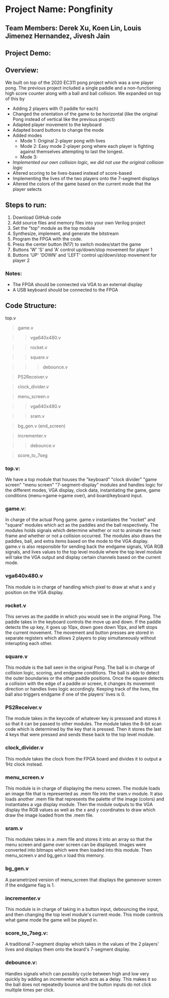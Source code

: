 # Project Name: Pongfinity

## Team Members: Derek Xu, Koen Lin, Louis Jimenez Hernandez, Jivesh Jain

## Project Demo:

## Overview: 
We built on top of the 2020 EC311 pong project which was a one player pong. The previous project included a single paddle 
and a non-functioning high score counter along with a ball and ball collision. We expanded on top of this by 
- Adding 2 players with (1 paddle for each)
- Changed the orientation of the game to be horizontal (like the original Pong instead of vertical like the previous project)
- Adapted player movement to the keyboard
- Adapted board buttons to change the mode
- Added modes
  - Mode 1: Original 2-player pong with lives
  - Mode 2: Easy mode 2-player pong where each player is fighting against themselves attempting to last the longest.
  - Mode 3: 
- *Implemented our own collision logic, we did not use the original collision logic*
- Altered scoring to be lives-based instead of score-based
- Implementing the lives of the two players onto the 7-segment displays
- Altered the colors of the game based on the current mode that the player selects

## Steps to run:
1. Download GitHub code
2. Add source files and memory files into your own Verilog project
3. Set the "top" module as the top module
4. Synthesize, implement, and generate the bitstream
5. Program the FPGA with the code.
6. Press the center button (N17) to switch modes/start the game
7. Buttons 'W' 'S' and 'A' control up/down/stop movement for player 1
8. Buttons 'UP' 'DOWN' and 'LEFT' control up/down/stop movement for player 2
### Notes:
- The FPGA should be connected via VGA to an external display
- A USB keyboard should be connected to the FPGA

## Code Structure:
top.v

> game.v

>> vga640x480.v
    
>> rocket.v
    
>> square.v
    
>>> debounce.v
        
> PS2Receiver.v

> clock_divider.v

> menu_screen.v

>> vga640x480.v
    
>> sram.v
    
> bg_gen.v (end_screen)

>incrementer.v

>> debounce.v
    
> score_to_7seg



### top.v: 
We have a top module that houses the "keyboard" "clock divider" "game screen" "menu screen" "7-segment-display" modules
and handles logic for the different modes, VGA display, clock data, instantiating the game, game conditions (menu->game->game over),
and board/keyboard input. 

### game.v:
In charge of the actual Pong game. game.v instantiates the "rocket" and "square" modules which act as the paddles and the ball respectively. 
The modules holds signals which determine whether or not to animate the next frame and whether or not a collision occurred. The modules also draws the 
paddles, ball, and extra items based on the mode to the VGA display. game.v is also responsible for sending back the endgame signals, VGA RGB signals, and lives values
to the top level module where the top level module will take the VGA output and display certain channels based on the current mode.

### vga640x480.v
This module is in charge of handling which pixel to draw at what x and y position on the VGA display.

### rocket.v
This serves as the paddle in which you would see in the original Pong. The paddle takes in the keyboard controls the move up and down. If the paddle detects the up key,
it goes up 10px, down goes down 10px, and left stops the current movement. The movement and button presses are stored in separate registers which allows 2 players to 
play simultaneously without interupting each other.

### square.v
This module is the ball seen in the original Pong. The ball is in charge of collision logic, scoring, and endgame conditions. The ball is able to detect the outer boundaries
or the other paddle positions. Once the square detects a collision with the edge of a paddle or screen, it changes its movement direction or handles lives logic accordingly. 
Keeping track of the lives, the ball also triggers endgame if one of the players' lives is 0.

### PS2Receiver.v
The module takes in the keycode of whatever key is presssed and stores it so that it can be passed to other modules. The module takes the 8-bit scan code which 
is determined by the key that is pressed. Then it stores the last 4 keys that were pressed and sends these back to the top level module.

### clock_divider.v
This module takes the clock from the FPGA board and divides it to output a 1Hz clock instead.

### menu_screen.v
This module is in charge of displaying the menu screen. The module loads an image file that is represented as .mem file into the sram.v module. It also loads
another .mem file that represents the palette of the image (colors) and instantiates a vga display module. Then the module outputs to the VGA display the RGB values
as well as the x and y coordinates to draw which draw the image loaded from the .mem file. 

### sram.v
This modules takes in a .mem file and stores it into an array so that the menu screen and game over screen can be displayed. Images were converted into bitmaps which
were then loaded into this module. Then menu_screen.v and bg_gen.v load this memory.

### bg_gen.v
A parametrized version of menu_screen that displays the gameover screen if the endgame flag is 1.

### incrementer.v
This module is in charge of taking in a button input, debouncing the input, and then changing the top level module's current mode. This mode controls what game mode the game will be played in.

### score_to_7seg.v:
A traditional 7-segment display which takes in the values of the 2 players' lives and displays them onto the board's 7-segment display.

### debounce.v:
Handles signals which can possibly cycle between high and low very quickly by adding an incrementer which acts as a delay. This makes it so the ball does not repeatedly bounce
and the button inputs do not click multiple times per click.


